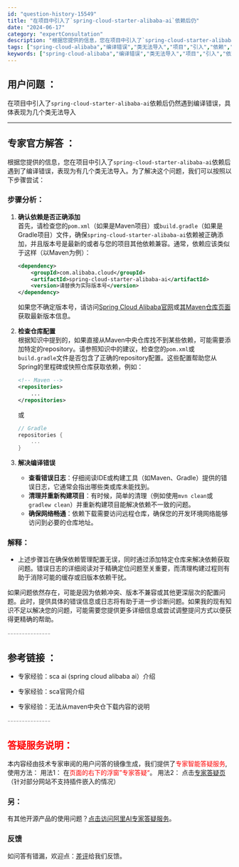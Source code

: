 ```yaml
---
id: "question-history-15549"
title: "在项目中引入了`spring-cloud-starter-alibaba-ai`依赖后仍"
date: "2024-06-17"
category: "expertConsultation"
description: "根据您提供的信息，您在项目中引入了`spring-cloud-starter-alibaba-ai`依赖后遇到了编译错误，表现为有几个类无法导入。为了解决这个问题，我们可以按照以下步骤尝试：### 步骤分析：1. **确认依赖是否正确添加**     首先，请检查您的`pom.xml`（如果是Mav"
tags: ["spring-cloud-alibaba","编译错误","类无法导入","项目","引入","依赖","编译问题"]
keywords: ["spring-cloud-alibaba","编译错误","类无法导入","项目","引入","依赖","编译问题"]
---
```


## 用户问题 ： 
 在项目中引入了`spring-cloud-starter-alibaba-ai`依赖后仍然遇到编译错误，具体表现为几个类无法导入  

---------------
## 专家官方解答 ：

根据您提供的信息，您在项目中引入了`spring-cloud-starter-alibaba-ai`依赖后遇到了编译错误，表现为有几个类无法导入。为了解决这个问题，我们可以按照以下步骤尝试：

### 步骤分析：

1. **确认依赖是否正确添加**  
   首先，请检查您的`pom.xml`（如果是Maven项目）或`build.gradle`（如果是Gradle项目）文件，确保`spring-cloud-starter-alibaba-ai`依赖被正确添加，并且版本号是最新的或者与您的项目其他依赖兼容。通常，依赖应该类似于这样（以Maven为例）：
   ```xml
   <dependency>
       <groupId>com.alibaba.cloud</groupId>
       <artifactId>spring-cloud-starter-alibaba-ai</artifactId>
       <version>请替换为实际版本号</version>
   </dependency>
   ```
   如果您不确定版本号，请访问[Spring Cloud Alibaba官网](https://github.com/alibaba/spring-cloud-alibaba)或[其Maven仓库页面](https://mvnrepository.com/artifact/com.alibaba.cloud/spring-cloud-starter-alibaba-ai)获取最新版本信息。

2. **检查仓库配置**  
   根据知识中提到的，如果直接从Maven中央仓库找不到某些依赖，可能需要添加特定的repository。请参照知识中的建议，检查您的`pom.xml`或`build.gradle`文件是否包含了正确的repository配置。这些配置帮助您从Spring的里程碑或快照仓库获取依赖，例如：
   ```xml
   <!-- Maven -->
   <repositories>
       ...
   </repositories>
   ```
   或
   ```groovy
   // Gradle
   repositories {
       ...
   }
   ```

3. **解决编译错误**  
   - **查看错误日志**：仔细阅读IDE或构建工具（如Maven、Gradle）提供的错误日志，它通常会指出哪些类或库未能找到。
   - **清理并重新构建项目**：有时候，简单的清理（例如使用`mvn clean`或`gradlew clean`）并重新构建项目能解决依赖不一致的问题。
   - **确保网络畅通**：依赖下载需要访问远程仓库，确保您的开发环境网络能够访问到必要的仓库地址。

### 解释：

- 上述步骤旨在确保依赖管理配置无误，同时通过添加特定仓库来解决依赖获取问题。错误日志的详细阅读对于精确定位问题至关重要，而清理构建过程则有助于消除可能的缓存或旧版本依赖干扰。

如果问题依然存在，可能是因为依赖冲突、版本不兼容或其他更深层次的配置问题。此时，提供具体的错误信息或日志将有助于进一步诊断问题。如果我的现有知识不足以解决您的问题，可能需要您提供更多详细信息或尝试调整提问方式以便获得更精确的帮助。


<font color="#949494">---------------</font> 


## 参考链接 ：

* 专家经验：sca ai (spring cloud alibaba ai）介绍 
 
 * 专家经验：sca官网介绍 
 
 * 专家经验：无法从maven中央仓下载内容的说明 


 <font color="#949494">---------------</font> 
 


## <font color="#FF0000">答疑服务说明：</font> 

本内容经由技术专家审阅的用户问答的镜像生成，我们提供了<font color="#FF0000">专家智能答疑服务</font>,使用方法：
用法1： 在<font color="#FF0000">页面的右下的浮窗”专家答疑“</font>。
用法2： 点击[专家答疑页](https://answer.opensource.alibaba.com/docs/intro)（针对部分网站不支持插件嵌入的情况）
### 另：


有其他开源产品的使用问题？[点击访问阿里AI专家答疑服务](https://answer.opensource.alibaba.com/docs/intro)。
### 反馈
如问答有错漏，欢迎点：[差评](https://ai.nacos.io/user/feedbackByEnhancerGradePOJOID?enhancerGradePOJOId=15574)给我们反馈。
